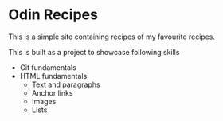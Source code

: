 # Odin Recipes

This is a simple site containing recipes of my favourite recipes.

This is built as a project to showcase following skills

* Git fundamentals
* HTML fundamentals
  * Text and paragraphs
  * Anchor links
  * Images
  * Lists
